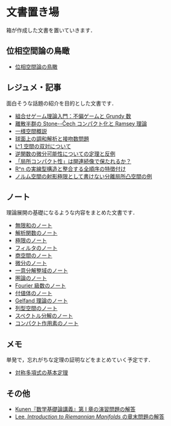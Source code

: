 # 文書置き場

箱が作成した文書を置いていきます．

## 位相空間論の鳥瞰

* [位相空間論の鳥瞰](genetopo.md)

## レジュメ・記事

面白そうな話題の紹介を目的とした文書です．

* [組合せゲーム理論入門：不偏ゲームと Grundy 数](cgt.md)
* [離散半群の Stone--Čech コンパクト化と Ramsey 理論](hindman.md)
* [一様空間概説](uniform-intro.md)
* [球面上の調和解析と接吻数問題](kissing-number.md)
* [L^1 空間の双対について](dual-of-l1.md)
* [逆関数の微分可能性についての定理と反例](invfunc.md)
* [「局所コンパクト性」は開連続像で保たれるか？](loccpt.md)
* [R^n の実線型構造と整合する全順序の特徴付け](total-order-on-rn.md)
* [ノルム空間の射影極限として書けない分離局所凸空間の例](lcs-not-projlim.md)

## ノート

理論展開の基礎になるような内容をまとめた文書です．

* [無限和のノート](infinite-sum.md)
* [解析関数のノート](analytic-function.md)
* [極限のノート](limit.md)
* [フィルタのノート](filter.md)
* [商空間のノート](quotient-space.md)
* [微分のノート](differentiation.md)
* [一意分解整域のノート](ufd.md)
* [圏論のノート](category.md)
* [Fourier 級数のノート](fourier-series.md)
* [付値体のノート](valued-field.md)
* [Gelfand 理論のノート](gelfand.md)
* [列型空間のノート](sequential-space.md)
* [スペクトル分解のノート](spectral-decomposition.md)
* [コンパクト作用素のノート](compact-operator.md)

## メモ

単発で，忘れがちな定理の証明などをまとめていく予定です．

* [対称多項式の基本定理](symmetric-polynomial.md)

## その他

* [Kunen『数学基礎論講義』第 I 章の演習問題の解答](kunen-foundations-answer.md)
* [Lee, *Introduction to Riemannian Manifolds* の章末問題の解答](lee-riemmfd-answer.md)
